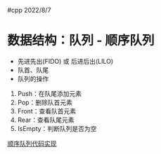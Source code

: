 #cpp 2022/8/7

# 数据结构：队列 - 顺序队列

- 先进先出(FIDO) 或 后进后出(LILO)
- 队首、队尾
- 队列的操作

1. Push：在队尾添加元素
2. Pop：删除队首元素
3. Front：查看队首元素
4. Rear：查看队尾元素
5. IsEmpty：判断队列是否为空

[顺序队列代码实现](./13.Queue)
